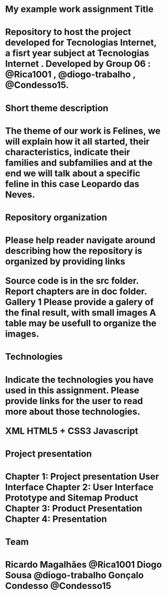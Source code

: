 <h1>My example work assignment Title<h1>
Repository to host the project developed for Tecnologias Internet, a fisrt year subject at Tecnologias Internet . Developed by Group 06 : @Rica1001 , @diogo-trabalho , @Condesso15.

<h1>Short theme description<h1>

The theme of our work is Felines, we will explain how it all started, their characteristics, 
indicate their families and subfamilies and at the end we will talk about a specific feline in this case Leopardo das Neves.

<h1>Repository organization<h1>
Please help reader navigate around describing how the repository is organized by providing links

Source code is in the src folder.
Report chapters are in doc folder.
Gallery 1
Please provide a galery of the final result, with small images A table may be usefull to organize the images.

<h1>Technologies<h1>
Indicate the technologies you have used in this assignment. Please provide links for the user to read more about those technologies.

XML
HTML5 + CSS3
Javascript



<h1>Project presentation<h1>
Chapter 1: Project presentation
User Interface
Chapter 2: User Interface Prototype and Sitemap
Product
Chapter 3: Product
Presentation
Chapter 4: Presentation
<h1>Team<h1>
Ricardo Magalhães @Rica1001
Diogo Sousa @diogo-trabalho
Gonçalo Condesso @Condesso15
